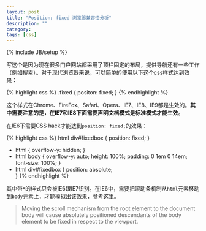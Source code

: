 ```yaml
---
layout: post
title: "Position: fixed 浏览器兼容性分析"
description: ""
category: 
tags: [css]
---
```

{% include JB/setup %}

写这个是因为现在很多门户网站都采用了顶栏固定的布局，提供导航还有一些工作（例如搜索）。对于现代浏览器来说，可以简单的使用以下这个css样式达到效果：

{% highlight css %}
.fixed {
  positon: fixed;
}
{% endhighlight %}

这个样式在Chrome、FireFox、Safari、Opera、IE7、IE8、IE9都是生效的。**其中需要注意的是，在IE7和IE8下面需要声明文档模式是标准模式才能生效**。

在IE6下需要CSS hack才能达到`position: fixed;`的效果：

{% highlight css %}
html div#fixedbox {
  position: fixed;
}
* html {
  overflow-y: hidden;
}
* html body {
  overflow-y: auto;
  height: 100%;
  padding: 0 1em 0 14em;
  font-size: 100%;
}
* html div#fixedbox {
  position: absolute;  
}
{% endhighlight %}

其中带`*`的样式只会被IE6跟IE7识别。在IE6中，需要把滚动条机制从`html`元素移动到`body`元素上，才能模拟出该效果，[参考这里](http://tagsoup.com/cookbook/css/fixed/)。

> Moving the scroll mechanism from the root element to the document body will cause absolutely positioned descendants of the body element to be fixed in respect to the viewport.
